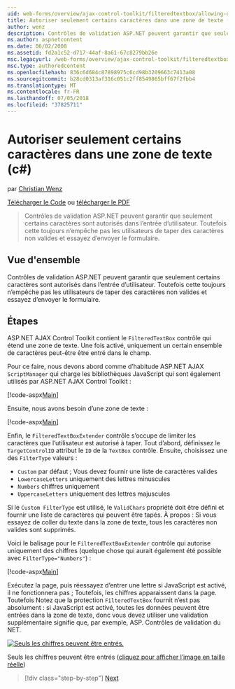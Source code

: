 ```yaml
---
uid: web-forms/overview/ajax-control-toolkit/filteredtextbox/allowing-only-certain-characters-in-a-text-box-cs
title: Autoriser seulement certains caractères dans une zone de texte (c#) | Microsoft Docs
author: wenz
description: Contrôles de validation ASP.NET peuvent garantir que seulement certains caractères sont autorisés dans l’entrée d’utilisateur. Toutefois cela toujours n’empêche pas les utilisateurs de taper non valides...
ms.author: aspnetcontent
ms.date: 06/02/2008
ms.assetid: fd2a1c52-d717-44af-8a61-67c8279bb26e
msc.legacyurl: /web-forms/overview/ajax-control-toolkit/filteredtextbox/allowing-only-certain-characters-in-a-text-box-cs
msc.type: authoredcontent
ms.openlocfilehash: 836c6d684c87898975c6cd98b3209663c7413a08
ms.sourcegitcommit: b28cd0313af316c051c2ff8549865bff67f2fbb4
ms.translationtype: MT
ms.contentlocale: fr-FR
ms.lasthandoff: 07/05/2018
ms.locfileid: "37825711"
---
```

<a name="allowing-only-certain-characters-in-a-text-box-c"></a>Autoriser seulement certains caractères dans une zone de texte (c#)
====================
par [Christian Wenz](https://github.com/wenz)

[Télécharger le Code](http://download.microsoft.com/download/4/c/2/4c2def7a-0d23-4055-91f9-1f18504167d7/FilteredTextBox0.cs.zip) ou [télécharger le PDF](http://download.microsoft.com/download/b/6/a/b6ae89ee-df69-4c87-9bfb-ad1eb2b23373/filteredtextbox0CS.pdf)

> Contrôles de validation ASP.NET peuvent garantir que seulement certains caractères sont autorisés dans l’entrée d’utilisateur. Toutefois cette toujours n’empêche pas les utilisateurs de taper des caractères non valides et essayez d’envoyer le formulaire.


## <a name="overview"></a>Vue d'ensemble

Contrôles de validation ASP.NET peuvent garantir que seulement certains caractères sont autorisés dans l’entrée d’utilisateur. Toutefois cette toujours n’empêche pas les utilisateurs de taper des caractères non valides et essayez d’envoyer le formulaire.

## <a name="steps"></a>Étapes

ASP.NET AJAX Control Toolkit contient le `FilteredTextBox` contrôle qui étend une zone de texte. Une fois activé, uniquement un certain ensemble de caractères peut-être être entré dans le champ.

Pour ce faire, nous devons abord comme d’habitude ASP.NET AJAX `ScriptManager` qui charge les bibliothèques JavaScript qui sont également utilisés par ASP.NET AJAX Control Toolkit :

[!code-aspx[Main](allowing-only-certain-characters-in-a-text-box-cs/samples/sample1.aspx)]

Ensuite, nous avons besoin d’une zone de texte :

[!code-aspx[Main](allowing-only-certain-characters-in-a-text-box-cs/samples/sample2.aspx)]

Enfin, le `FilteredTextBoxExtender` contrôle s’occupe de limiter les caractères que l’utilisateur est autorisé à taper. Tout d’abord, définissez le `TargetControlID` attribut le `ID` de la `TextBox` contrôle. Ensuite, choisissez une des `FilterType` valeurs :

- `Custom` par défaut ; Vous devez fournir une liste de caractères valides
- `LowercaseLetters` uniquement des lettres minuscules
- `Numbers` chiffres uniquement
- `UppercaseLetters` uniquement des lettres majuscules

Si le `Custom FilterType` est utilisé, le `ValidChars` propriété doit être défini et fournir une liste de caractères qui peuvent être tapés. À propos : Si vous essayez de coller du texte dans la zone de texte, tous les caractères non valides sont supprimés.

Voici le balisage pour le `FilteredTextBoxExtender` contrôle qui autorise uniquement des chiffres (quelque chose qui aurait également été possible avec `FilterType="Numbers"`) :

[!code-aspx[Main](allowing-only-certain-characters-in-a-text-box-cs/samples/sample3.aspx)]

Exécutez la page, puis réessayez d’entrer une lettre si JavaScript est activé, il ne fonctionnera pas ; Toutefois, les chiffres apparaissent dans la page. Toutefois Notez que la protection `FilteredTextBox` fournit n’est pas absolument : si JavaScript est activé, toutes les données peuvent être entrées dans la zone de texte, donc vous devez utiliser une validation supplémentaire signifie que, par exemple, ASP. Contrôles de validation du NET.


[![Seuls les chiffres peuvent être entrés.](allowing-only-certain-characters-in-a-text-box-cs/_static/image2.png)](allowing-only-certain-characters-in-a-text-box-cs/_static/image1.png)

Seuls les chiffres peuvent être entrés ([cliquez pour afficher l’image en taille réelle](allowing-only-certain-characters-in-a-text-box-cs/_static/image3.png))

> [!div class="step-by-step"]
> [Next](allowing-only-certain-characters-in-a-text-box-vb.md)
